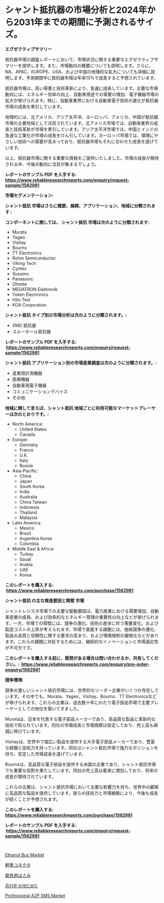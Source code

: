 <p><h1>シャント抵抗器の市場分析と2024年から2031年までの期間に予測されるサイズ。</h1></p><p><strong>エグゼクティブサマリー</strong></p>
<p><p>抵抗器市場の調査レポートにおいて、市場状況に関する重要なエグゼクティブサマリーを提供します。また、市場動向の概要についても説明します。さらに、NA、APAC、EUROPE、USA、および中国の地理的な拡大についても詳細に説明します。予測期間中に抵抗器市場は年率13%で成長すると予想されています。</p><p>抵抗器市場は、高い需要と技術革新により、急速に成長しています。主要な市場動向には、エネルギー効率の向上、自動車用途での需要の増加、電子機器市場の拡大が挙げられます。特に、自動車業界における自動車電子技術の進化が抵抗器市場の成長を牽引しています。</p><p>地理的には、北アメリカ、アジア太平洋、ヨーロッパ、アメリカ、中国が抵抗器市場の主要地域として注目されています。北アメリカ市場では、自動車業界の成長と技術革新が市場を牽引しています。アジア太平洋市場では、中国とインドの急速な工業化が市場の成長をけん引しています。ヨーロッパ市場では、環境にやさしい技術への需要が高まっており、抵抗器市場もそれに合わせた成長を遂げています。</p><p>以上、抵抗器市場に関する重要な情報をご提供いたしました。市場の成長が期待される中、今後の動向に注目が集まるでしょう。</p></p>
<p><strong>レポートのサンプル PDF を入手する: <a href="https://www.reliableresearchreports.com/enquiry/request-sample/1562981">https://www.reliableresearchreports.com/enquiry/request-sample/1562981</a></strong></p>
<p><strong>市場セグメンテーション:</strong></p>
<p><strong> シャント抵抗 市場はさらに概要、展開、アプリケーション、地域に分類されます :</strong></p>
<p><strong>コンポーネントに関しては、 シャント抵抗 市場は次のように分類されます: &nbsp;</strong></p>
<p><ul><li>Murata</li><li>Yageo</li><li>Vishay</li><li>Bourns</li><li>TT Electronics</li><li>Rohm Semiconductor</li><li>Viking Tech</li><li>Cyntec</li><li>Susumu</li><li>Panasonic</li><li>Ohmite</li><li>MEGATRON Elektronik</li><li>Token Electronics</li><li>Hilo-Test</li><li>KOA Corporation</li></ul></p>
<p><strong> シャント抵抗 タイプ別の市場分析は次のように分類されます。:</strong></p>
<p><ul><li>SMD 抵抗器</li><li>スルーホール抵抗器</li></ul></p>
<p><strong>レポートのサンプル PDF を入手する: &nbsp;<a href="https://www.reliableresearchreports.com/enquiry/request-sample/1562981">https://www.reliableresearchreports.com/enquiry/request-sample/1562981</a></strong></p>
<p><strong> シャント抵抗 アプリケーション別の市場産業調査は次のように分類されます。:</strong></p>
<p><ul><li>産業用計測機器</li><li>医療機器</li><li>自動車用電子機器</li><li>コミュニケーションデバイス</li><li>その他</li></ul></p>
<p><strong>地域に関して言えば、シャント抵抗 地域ごとに利用可能なマーケットプレーヤーは次のとおりです。:</strong></p>
<p><ul>
    <li>
        North America:
        <ul>
            <li>United States</li>
            <li>Canada</li>
        </ul>
    </li>
    <li>
        Europe:
        <ul>
            <li>Germany</li>
            <li>France</li>
            <li>U.K.</li>
            <li>Italy</li>
            <li>Russia</li>
        </ul>
    </li>
    <li>
        Asia-Pacific:
        <ul>
            <li>China</li>
            <li>Japan</li>
            <li>South Korea</li>
            <li>India</li>
            <li>Australia</li>
            <li>China Taiwan</li>
            <li>Indonesia</li>
            <li>Thailand</li>
            <li>Malaysia</li>
        </ul>
    </li>
    <li>
        Latin America:
        <ul>
            <li>Mexico</li>
            <li>Brazil</li>
            <li>Argentina Korea</li>
            <li>Colombia</li>
        </ul>
    </li>
    <li>
        Middle East & Africa:
        <ul>
            <li>Turkey</li>
            <li>Saudi</li>
            <li>Arabia</li>
            <li>UAE</li>
            <li>Korea</li>
        </ul>
    </li>
    </ul></p>
<p><strong>このレポートを購入する: &nbsp;<a href="https://www.reliableresearchreports.com/purchase/1562981">https://www.reliableresearchreports.com/purchase/1562981</a></strong></p>
<p><strong>シャント抵抗 の主な推進要因と障壁 市場</strong></p>
<p><p>シャントレジスタ市場での主要な駆動要因は、電力産業における需要増加、自動車産業の成長、および効率的なエネルギー管理の重要性の向上などが挙げられます。一方、市場での障壁には、競争の激化、技術の進歩に伴う需要変化、および製造コストの上昇が考えられます。市場で直面する課題には、価格競争の激化、製品の品質と信頼性に関する要求の高まり、および環境規制の厳格化などがあります。これらの課題に対処するためには、継続的なイノベーションと市場適応性が不可欠です。</p></p>
<p><strong>このレポートを購入する前に、質問がある場合は問い合わせるか、共有してください。:&nbsp; <a href="https://www.reliableresearchreports.com/enquiry/pre-order-enquiry/1562981">https://www.reliableresearchreports.com/enquiry/pre-order-enquiry/1562981</a></strong></p>
<p><strong>競争環境</strong></p>
<p><p>競争の激しいシャント抵抗市場には、世界的なリーダー企業がいくつか存在しています。その中でも、Murata、Yageo、Vishay、Bourns、TT Electronicsなどが挙げられます。これらの企業は、過去数十年にわたり電子部品市場で主要プレーヤーとしての地位を築いてきました。</p><p>Murataは、日本を代表する電子部品メーカーであり、高品質な製品と革新的な技術で知られています。同社の市場成長と市場規模は安定しており、売上高も順調に伸びています。</p><p>Vishayは、世界中で幅広い製品を提供する大手電子部品メーカーであり、豊富な経験と技術力を持っています。同社はシャント抵抗市場で強力なポジションを持ち、安定した市場成長を遂げています。</p><p>Bournsは、高品質な電子部品を提供する米国の企業であり、シャント抵抗市場でも重要な役割を果たしています。同社の売上高は着実に増加しており、将来の成長が期待されています。</p><p>これらの企業は、シャント抵抗市場において主要な影響力を持ち、世界中の顧客に高品質な製品を提供しています。彼らの技術力と市場戦略により、今後も成長が続くことが予想されます。</p></p>
<p><strong>このレポートを購入する: &nbsp; <a href="https://www.reliableresearchreports.com/purchase/1562981">https://www.reliableresearchreports.com/purchase/1562981</a></strong></p>
<p><strong>レポートのサンプル PDF を入手する: &nbsp;<a href="https://www.reliableresearchreports.com/enquiry/request-sample/1562981">https://www.reliableresearchreports.com/enquiry/request-sample/1562981</a></strong><strong></strong></p>
<p>&nbsp;</p>
<p><p><a href="https://boundless-drawbridge-702.notion.site/Ethanol-Bus-Market-Analysis-and-Market-Size-Global-Industry-Overview-Market-Segmentation-and-Forec-d32f5d381fb24f068e4796f73f85281c">Ethanol Bus Market</a></p><p><a href="https://github.com/cnnriuez22368/Market-Research-Report-List-1/blob/main/15961175087.md">軽量コネクタ</a></p><p><a href="https://github.com/zekaoe592392/Market-Research-Report-List-1/blob/main/34590445086.md">緊急用はさみ</a></p><p><a href="https://github.com/crfsywufhm81415/Market-Research-Report-List-1/blob/main/24413254659.md">옵티컬 브레드보드</a></p><p><a href="https://issuu.com/reportprime-2/docs/professional-a2p-sms-market-size-2030.pptx">Professional A2P SMS Market</a></p></p>